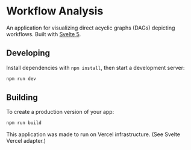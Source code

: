 # Workflow Analysis

An application for visualizing direct acyclic graphs (DAGs) depicting workflows. Built with [Svelte 5](https://svelte-5-preview.vercel.app/docs/introduction).

## Developing

Install dependencies with `npm install`, then start a development server:

```bash
npm run dev
```

## Building

To create a production version of your app:

```bash
npm run build
```

This application was made to run on Vercel infrastructure. (See Svelte Vercel adapter.)
